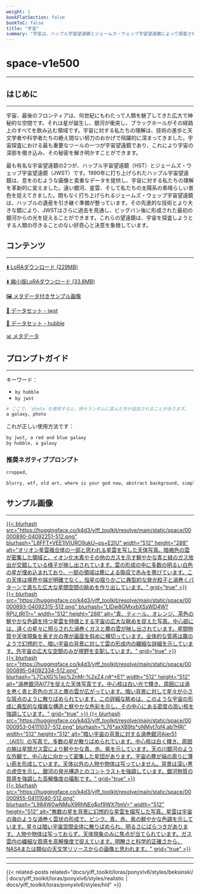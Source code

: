 ```yaml
---
weight: 1
bookFlatSection: false
bookToC: false
title: "宇宙"
summary: "宇宙は、ハッブル宇宙望遠鏡とジェームズ・ウェッブ宇宙望遠鏡によって探査される広大で神秘的な空間です。"
---
```


<!--markdownlint-disable MD025 MD033 -->

# space-v1e500

---

## はじめに

---

宇宙、最後のフロンティアは、何世紀にもわたって人類を魅了してきた広大で神秘的な空間です。それは星が誕生し、銀河が衝突し、ブラックホールがその経路上のすべてを飲み込む領域です。宇宙に対する私たちの理解は、技術の進歩と天文学者や科学者たちの絶え間ない努力のおかげで飛躍的に深まってきました。宇宙探査における最も重要なツールの一つが宇宙望遠鏡であり、これにより宇宙の深部を覗き込み、その秘密を解き明かすことができます。

最も有名な宇宙望遠鏡の2つが、ハッブル宇宙望遠鏡（HST）とジェームズ・ウェッブ宇宙望遠鏡（JWST）です。1990年に打ち上げられたハッブル宇宙望遠鏡は、息をのむような画像と貴重なデータを提供し、宇宙に対する私たちの理解を革新的に変えました。遠い銀河、星雲、そして私たちの太陽系の素晴らしい景色を捉えてきました。間もなく打ち上げられるジェームズ・ウェッブ宇宙望遠鏡は、ハッブルの遺産を引き継ぐ準備が整っています。その先進的な技術とより大きな鏡により、JWSTはさらに過去を見通し、ビッグバン後に形成された最初の銀河からの光を捉えることができます。これらの望遠鏡は、宇宙を探査しようとする人類の尽きることのない好奇心と決意を象徴しています。

## コンテンツ

---

[⬇️ LoRAダウンロード (229MB)](https://huggingface.co/k4d3/yiff_toolkit/resolve/main/ponyxl_loras/space-v1e500.safetensors?download=true)

[⬇️ 縮小版LoRAダウンロード (33.8MB)](https://huggingface.co/k4d3/yiff_toolkit/resolve/main/ponyxl_loras_shrunk_2/space-v1e500_frockpt1_th-3.55.safetensors?download=true)

[🖼️ メタデータ付きサンプル画像](https://huggingface.co/k4d3/yiff_toolkit/tree/main/static/{})

[📐 データセット - jwst](https://huggingface.co/datasets/k4d3/furry/tree/main/by_jwst)

[📐 データセット - hubble](https://huggingface.co/datasets/k4d3/furry/tree/main/by_hubble)

[📊 メタデータ](https://huggingface.co/k4d3/yiff_toolkit/raw/main/ponyxl_loras/space-v1e500.json)

## プロンプトガイド

---

キーワード：

- `by hubble`
- `by jwst`

```r
# ここで、`photo`を使用すると、時々ランダムに歪んだ手が追加されることがあります。
a galaxy, photo
```

これが正しい使用方法です：

```r
by jwst, a red and blue galaxy
by hubble, a galaxy
```

### 推奨ネガティブプロンプト

```md
cropped,

blurry, wtf, old art, where is your god now, abstract background, simple background, cropped
```

## サンプル画像

---

<div class="image-grid">
  <div class="image-grid-container">
    <a href="https://huggingface.co/k4d3/yiff_toolkit/resolve/main/static/space/00000890-04092251.png">
      {{< blurhash
        src="https://huggingface.co/k4d3/yiff_toolkit/resolve/main/static/space/00000890-04092251-512.png"
        blurhash="L8FFT*VEE1IVIURO9ukU~ps+E2IU"
        width="512"
        height="288"
        alt="オリオン星雲複合体の一部と思われる星雲を写した天体写真。暗褐色の雲が密集した領域と、イオン化水素やその他のガスを示す鮮やかな青と緑のガス放出が交錯している様子が映し出されています。雲の形成の中に多数の明るい白色の星が埋め込まれており、一部の領域は塵による吸収で赤みを帯びています。この天体は境界や端が明確でなく、恒星の揺りかごに典型的な発光粒子と渦巻くパターンで満ちた広大な星間空間の眺めを作り出しています。"
        grid="true"
      >}}
    </a>
    <a href="https://huggingface.co/k4d3/yiff_toolkit/resolve/main/static/space/00000893-04092315.png">
      {{< blurhash
        src="https://huggingface.co/k4d3/yiff_toolkit/resolve/main/static/space/00000893-04092315-512.png"
        blurhash="LIDw8GMxxbXSsWD4W?RPU_tRlTr="
        width="512"
        height="288"
        alt="青、ティール、オレンジ、茶色の鮮やかな色調を持つ星雲を特徴とする宇宙の広大な眺めを捉えた写真。中心部には、遠くの星々に照らされた渦巻くガスと塵の雲が映し出されています。星間物質や天体現象を表す光の帯が画面を斜めに横切っています。全体的な質感は霧のようで幻想的で、暗い宇宙の背景に対して雲の形成内の繊細な詳細を示しています。外宇宙の広大な空間のみが視野を支配しています。"
        grid="true"
      >}}
    </a>
  </div>
</div>

<div class="image-grid">
  <div class="image-grid-container">
    <a href="https://huggingface.co/k4d3/yiff_toolkit/resolve/main/static/space/00000895-04092334.png">
      {{< blurhash
        src="https://huggingface.co/k4d3/yiff_toolkit/resolve/main/static/space/00000895-04092334-512.png"
        blurhash="L7CsXG%1xo%2nMr;%2xZ4,n#^*E1"
        width="512"
        height="512"
        alt="渦巻銀河AI77を捉えた天体写真です。中心核は白い光で輝き、周囲には渦を巻く青と茶色のガスと塵の雲が広がっています。暗い背景に対して星々が小さな斑点のように散りばめられています。この詳細な眺めは、このような宇宙の形成に典型的な複雑な構造と鮮やかな色彩を示し、その中心にある密度の高い核を強調しています。"
        grid="true"
      >}}
    </a>
    <a href="https://huggingface.co/k4d3/yiff_toolkit/resolve/main/static/space/00000953-04111037.png">
      {{< blurhash
        src="https://huggingface.co/k4d3/yiff_toolkit/resolve/main/static/space/00000953-04111037-512.png"
        blurhash="L76*axXB9ts*oNMvt7of4,ab?HRj"
        width="512"
        height="512"
        alt="暗い宇宙の背景に対する渦巻銀河Aier51（AI51）の写真で、多数の星が散りばめられています。中心核は白く輝き、周囲の腕は星間ガス雲により鮮やかな青、赤、紫を示しています。天の川銀河のような外観で、中心左に向かって密集した星団があります。宇宙の塵が端の周りに薄い筋を形成しています。天体以外の人物や物体は写っていません。背景は深い黒の虚空を示し、銀河の発光構造とのコントラストを強調しています。銀河物質の質感を強調した高解像度の撮影です。"
        grid="true"
      >}}
    </a>
  </div>
</div>

<div class="image-grid">
  <div class="image-grid-container">
    <a href="https://huggingface.co/k4d3/yiff_toolkit/resolve/main/static/space/00000955-04111040.png">
      {{< blurhash
        src="https://huggingface.co/k4d3/yiff_toolkit/resolve/main/static/space/00000955-04111040-512.png"
        blurhash="L984W0wNMuX9RhNEo$of9WX7tmV="
        width="512"
        height="512"
        alt="無数の星を背景に幻想的な星雲を描写した写真。星雲は宇宙の海のような渦巻く雲状の形成で、ピンク、青、赤、紫の鮮やかな色調を示しています。星々は暗い宇宙空間全体に散りばめられ、明るさにばらつきがあります。人物や物体は写っておらず、天体現象のみに焦点が当てられています。ガス雲内の繊細な質感を高解像度で捉えています。明瞭さと科学的正確さから、NASAまたは類似の天文学リソースからの画像と思われます。"
        grid="true"
      >}}
    </a>
  </div>
</div>

---

---

{{< related-posts related="docs/yiff_toolkit/loras/ponyxlv6/styles/beksinski/ | docs/yiff_toolkit/loras/ponyxlv6/styles/realistic | docs/yiff_toolkit/loras/ponyxlv6/styles/hld" >}}
